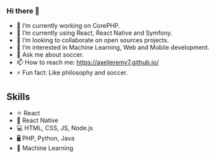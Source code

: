 ### Hi there 👋 

- 🔭 I’m currently working on CorePHP.
- 🌱 I’m currently using React, React Native and Symfony.
- 👯 I’m looking to collaborate on open sources projects.
- 🤔 I’m interested in Machine Learning, Web and Mobile development.
- 💬 Ask me about soccer.
- 📫 How to reach me: https://axeljeremy7.github.io/
- ⚡ Fun fact: Like philosophy and soccer.

## Skills 
* ⚛ React
* 📱 React Native
* 💻 HTML, CSS, JS, Node.js
* 🖥 PHP, Python, Java
* 🧮 Machine Learning 

